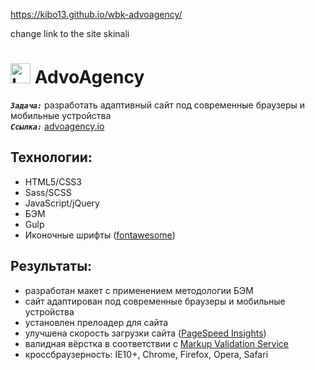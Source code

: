 https://kibo13.github.io/wbk-advoagency/

change link to the site skinali

<h1>
  <img 
    src="https://image.flaticon.com/icons/svg/1750/1750353.svg" 
    height="32"
    alt="LOGO"/>
    AdvoAgency
</h1> 

<strong><em>`Задача:`</em></strong> разработать адаптивный сайт под современные браузеры и мобильные устройства<br>
<strong><em>`Ссылка:`</em></strong> <a href="https://kibo13.github.io/wbk-advoagency/" target="_blank"> advoagency.io</a>

## Технологии:
* HTML5/CSS3
* Sass/SCSS
* JavaScript/jQuery
* БЭМ
* Gulp
* Иконочные шрифты (<a href="https://fontawesome.com/">fontawesome</a>)

## Результаты:
* разработан макет с применением методологии БЭМ
* сайт адаптирован под современные браузеры и мобильные устройства
* установлен прелоадер для сайта
* улучшена скорость загрузки сайта (<a href="https://developers.google.com/speed/pagespeed/insights/">PageSpeed Insights</a>)
* валидная вёрстка в соответствии с <a href="https://validator.w3.org/">Markup Validation Service</a>
* кроссбраузерность: IE10+, Chrome, Firefox, Opera, Safari
